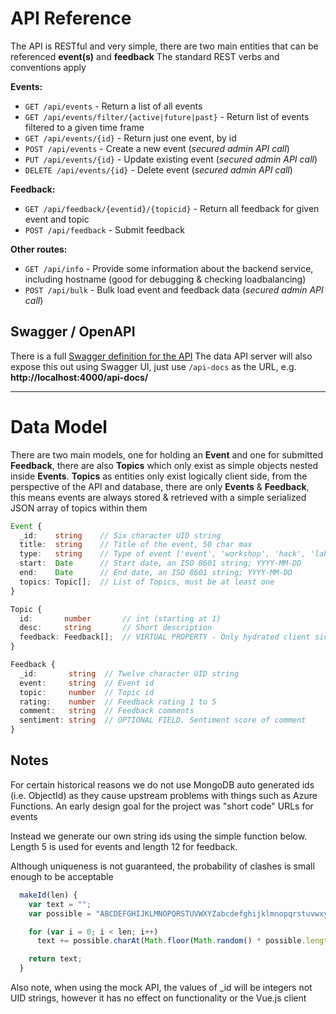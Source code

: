 # API Reference
The API is RESTful and very simple, there are two main entities that can be referenced **event(s)** and **feedback** The standard REST verbs and conventions apply

**Events:**  
- `GET /api/events` - Return a list of all events
- `GET /api/events/filter/{active|future|past}` - Return list of events filtered to a given time frame
- `GET /api/events/{id}` - Return just one event, by id
- `POST /api/events` - Create a new event (*secured admin API call*)
- `PUT /api/events/{id}` - Update existing event (*secured admin API call*)
- `DELETE /api/events/{id}` - Delete event (*secured admin API call*)

**Feedback:**  
- `GET /api/feedback/{eventid}/{topicid}` - Return all feedback for given event and topic
- `POST /api/feedback` - Submit feedback

**Other routes:**  
- `GET /api/info` - Provide some information about the backend service, including hostname (good for debugging & checking loadbalancing)
- `POST /api/bulk` - Bulk load event and feedback data (*secured admin API call*)

## Swagger / OpenAPI
There is a full [Swagger definition for the API](../node/data-api/swagger.json) 
The data API server will also expose this out using Swagger UI, just use `/api-docs` as the URL, e.g.  **http://localhost:4000/api-docs/**

---

# Data Model
There are two main models, one for holding an **Event** and one for submitted **Feedback**, there are also **Topics** which only exist as simple objects nested inside **Events**. **Topics** as entities only exist logically client side, from the perspective of the API and database, there are only **Events** & **Feedback**, this means events are always stored & retrieved with a simple serialized JSON array of topics within them

```ts
Event {
  _id:    string    // Six character UID string
  title:  string    // Title of the event, 50 char max
  type:   string    // Type of event ['event', 'workshop', 'hack', 'lab']
  start:  Date      // Start date, an ISO 8601 string; YYYY-MM-DD
  end:    Date      // End date, an ISO 8601 string; YYYY-MM-DD
  topics: Topic[];  // List of Topics, must be at least one
}
``` 

```ts
Topic {
  id:       number       // int (starting at 1)
  desc:     string       // Short description 
  feedback: Feedback[];  // VIRTUAL PROPERTY - Only hydrated client side when reporting
}
``` 

```ts
Feedback {
  _id:       string  // Twelve character UID string
  event:     string  // Event id
  topic:     number  // Topic id
  rating:    number  // Feedback rating 1 to 5
  comment:   string  // Feedback comments
  sentiment: string  // OPTIONAL FIELD. Sentiment score of comment
}
``` 

## Notes
For certain historical reasons we do not use MongoDB auto generated ids (i.e. ObjectId) as they cause upstream problems with things such as Azure Functions. An early design goal for the project was "short code" URLs for events

Instead we generate our own string ids using the simple function below. Length 5 is used for events and length 12 for feedback. 

Although uniqueness is not guaranteed, the probability of clashes is small enough to be acceptable

```js
  makeId(len) {
    var text = "";
    var possible = "ABCDEFGHIJKLMNOPQRSTUVWXYZabcdefghijklmnopqrstuvwxyz0123456789";

    for (var i = 0; i < len; i++)
      text += possible.charAt(Math.floor(Math.random() * possible.length));

    return text;
  }
```

Also note, when using the mock API, the values of _id will be integers not UID strings, however it has no effect on functionality or the Vue.js client
